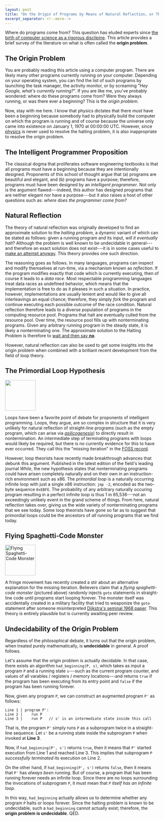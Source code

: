 ```yaml
---
layout: post
title: "On the Origin of Programs by Means of Natural Reflection, or The Preservation of Data Races in the Struggle for CPU Time"
excerpt_separator: <!--more-->
---
```


Where do programs come from? This question has eluded experts since [the birth of computer science as a rigorous disclipine](https://www.ams.org/journals/bull/1966-72-06/S0002-9904-1966-11654-3/S0002-9904-1966-11654-3.pdf). This article provides a brief survey of the literature on what is often called the **origin problem**.

<!--more-->

## The Origin Problem

You are probably reading this article using a computer program. There are likely many other programs currently running on your computer. Depending on your operating system, you can find the list of such programs by launching the task manager, the activity monitor, or by screaming "*Hey Google, what's currently running?*". If you are like me, you've probably wondered: where do these programs come from? Were they always running, or was there ever a beginning? This is the *origin problem*. 

Now, stay with me here. I know that physics dictates that there *must* have been a beginning because somebody had to physically build the computer on which the program is running and of course because the universe only came into existence on January 1, 1970 at 00:00:00 UTC. However, since [physics](https://en.wikipedia.org/wiki/Ultimate_fate_of_the_universe) is never used to resolve the halting problem, it is also inappropriate to resolve the origin problem. 


## The Intelligent Programmer Proposition

The classical dogma that proliferates software engineering textbooks is that all programs must have a beginning because they are intentionally designed. Proponents of this school of thought argue that (a) programs are beautiful and elegant, and (b) programs have a purpose; therefore, programs must have been designed by an *intelligent programmer*. Not only is the argument flawed---indeed, this author has designed programs that are neither elegant nor have a purpose---but it also raises a host of other questions such as: *where does the programmer come from?* 

## Natural Reflection

The theory of natural reflection was originally developed to find an approximate solution to the *halting problem*, a dynamic variant of which can be stated as follows: given a running program and its input, *will it eventually halt*? Although the problem is well known to be undecidable in general---and therefore an exact solution does not exist---it is in some cases useful to [make an attempt anyway](https://www.burn.im/pubs/BurnimJalbertStergiouSen-ASE09.pdf). This theory provides one such direction.

The reasoning goes as follows. In many languages, programs can inspect and modify themselves at run-time, via a mechanism known as *reflection*. If the program modifies exactly that code which is currently executing, then of course it leads to a *data race*. Most respectable programming languages treat data races as undefined behavior, which means that the implementation is free to do as it pleases in such a situation. In practice, however, implementations are usually lenient and would like to give all interleavings an equal chance; therefore, they simply *fork* the program and continue executing each possible outcome of the race condition. Natural reflection therefore leads to a diverse population of programs in the computing resource pool. Programs that halt are eventually culled from the resource pool. Over time, the resource pool fills up with nonterminating programs. Given any arbitrary running program in the steady state, it is likely a nonterminating one. The approximate solution to the Halting Problem is therefore to [wait and then say **no**](https://support.mozilla.org/en-US/kb/warning-unresponsive-script).

However, natural reflection can also be used to get some insights into the origin problem when combined with a brilliant recent development from the field of loop theory.

## The Primordial Loop Hypothesis

<img src="https://blog.padhye.org/images/loop-white.png" height="100" />

Loops have been a favorite point of debate for proponents of intelligent programming. Loops, they argue, are so complex in structure that it is very unlikely for natural reflection of straight-line programs (such as the empty program, which can arise via *[asilicogenesis](https://en.wikipedia.org/wiki/Abiogenesis)*) to directly result in nontermination. An intermediate step of terminating programs with loops would likely be required, but there is no currently evidence for this to have ever occurred. They call this the "missing iteration" in the [FOSS record](https://en.wikipedia.org/wiki/Free_and_open-source_software).

However, loop theorists have recently made breakthrough advances that debunk this argument. Published in the latest edition of the field's leading journal *While*, the new hypothesis states that nonterminating programs could have arisen completely naturally and on their own in an instruction-rich environment such as x86. The *primordial loop* is a naturally occurring infinite loop with just a single x86 instruction: `jmp -2`, encoded as the two-byte sequence `0xEBFE`. The probability of any arbitrary naturally occuring program resulting in a perfect infinite loop is thus 1 in 65,536---not an exceedingly unlikely event in the grand scheme of things. From here, natural reflection takes over, giving us the wide variety of nonterminating programs that we see today. Some loop theorists have gone so far as to suggest that primordial loops could be the ancestors of *all* running programs that we find today.


## Flying Spaghetti-Code Monster

<img alt="Flying Spaghetti-Code Monster" src="https://blog.padhye.org/images/fscm.png" height="100" />

A fringe movement has recently created a stir about an alternative explanation for the missing iteration. Believers claim that a *flying spaghetti-code monster* (pictured above) randomly injects `goto` statements in straight-line code until programs start looping forever. The monster itself was accidentally created in a military facility that tried to weaponize the `goto` statement after someone misinterpreted [Dijkstra's seminal 1968 paper](https://homepages.cwi.nl/~storm/teaching/reader/Dijkstra68.pdf). This theory is entirely plausible but is currently awaiting peer review.

## Undecidability of the Origin Problem

Regardless of the philosophical debate, it turns out that the origin problem, when treated purely mathematically, is **undecidable** in general. A proof follows.

Let's assume that the origin problem is actually decidable. In that case, there exists an algorithm `had_beginning(P, s)`, which takes as input a program `P` and a running state `s`---such as the current program counter, and values of all varables / registers / memory locations---and returns `true` if the program has been executing from its entry point and `false` if the program has been running forever.

Now, given any program `P`, we can construct an augmented program `P'` as follows:
```
Line 1 | program P': 
Line 2 |    run P
Line 3 |    run P   // s' is an intermediate state inside this call
```

That is, the program `P'` simply runs `P` as a subprogram twice in a straight-line sequence.  Let `s'` be a running state inside the subprogram `P` when invoked at **Line 3**.

Now, if `had_beginning(P', s')` returns `true`, then it means that `P'` started execution from Line 1 and reached Line 3. This implies that subprogram `P` *successfully terminated* its execution on Line 2. 

On the other hand, if `had_beginning(P', s')` returns `false`, then it means that `P'` has *always been running*. But of course, a program that has been running forever needs an infinite loop. Since there are no loops surrounding the invocations of subprogram `P`, it must mean that *`P` itself has an infinite loop*. 

In this way, `had_beginning` actually allows us to determine whether any program `P` halts or loops forever. Since the halting problem is known to be undecidable, such a `had_beginning` cannot actually exist; therefore, the **origin problem is undecidable**. QED.
